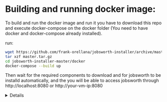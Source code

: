 # Building and running docker image:

To build and run the docker image and run it you have to download this repo and execute docker-compose on the docker folder (You need to have docker and docker-compose already installed).

run:
```bash
wget https://github.com/frank-orellana/jobsworth-installer/archive/master.tar.gz
tar xzf master.tar.gz
cd jobsworth-installer-master/docker
docker-compose --build up
```

Then wait for the required components to download and for jobsworth to be installd automatically, and the you will be able to access jobsworth through http://localhost:8080 or http://your-vm-ip:8080

<details>
  The main files to build the images are the docker-compose.yml and the Dockerfile.

  ### docker-compose.yml 
  it has defined what images we will be using and building, in this case you can see we are using mariadb:latest official image and building another image called jobsworth:latest, which is built with the Dockerfile.

  ### Dockerfile
  With this file we are instructing docker to build an image based on the official tomcat image, and in that image we will download the latest jobsworth war file and install it.


</details>
